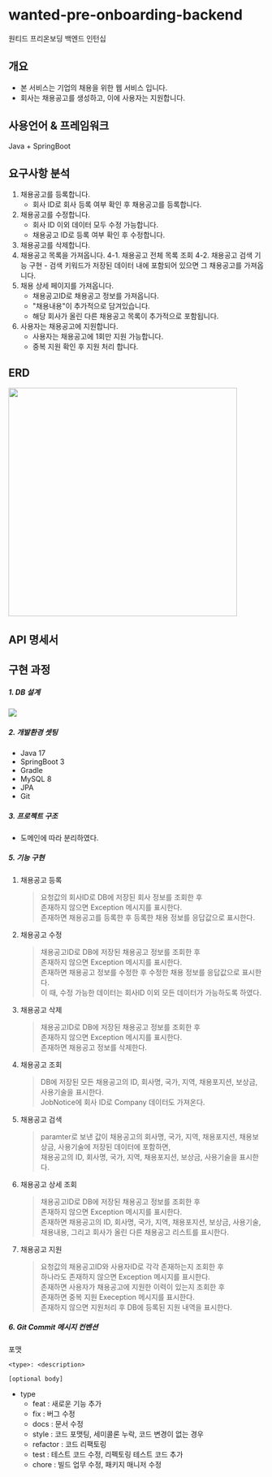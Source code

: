 # wanted-pre-onboarding-backend
원티드 프리온보딩 백엔드 인턴십

## 개요
* 본 서비스는 기업의 채용을 위한 웹 서비스 입니다.
* 회사는 채용공고를 생성하고, 이에 사용자는 지원합니다.

## 사용언어 & 프레임워크
Java + SpringBoot

## 요구사항 분석
1. 채용공고를 등록합니다.
   - 회사 ID로 회사 등록 여부 확인 후 채용공고를 등록합니다.
3. 채용공고를 수정합니다.
   - 회사 ID 이외 데이터 모두 수정 가능합니다.
   - 채용공고 ID로 등록 여부 확인 후 수정합니다.
4. 채용공고를 삭제합니다.
5. 채용공고 목록을 가져옵니다.
   4-1. 채용공고 전체 목록 조회
   4-2. 채용공고 검색 기능 구현
         - 검색 키워드가 저장된 데이터 내에 포함되어 있으면 그 채용공고를 가져옵니다.
7. 채용 상세 페이지를 가져옵니다.
   - 채용공고ID로 채용공고 정보를 가져옵니다.
   - "채용내용"이 추가적으로 담겨있습니다.
   - 해당 회사가 올린 다른 채용공고 목록이 추가적으로 포함됩니다.
9. 사용자는 채용공고에 지원합니다.
    - 사용자는 채용공고에 1회만 지원 가능합니다.
    - 중복 지원 확인 후 지원 처리 합니다.

## ERD
<img src="https://github.com/yoonnable/wanted-pre-onboarding-backend/assets/71828438/d90289e9-f837-48a1-a076-e8be1f56a35c" width=450px/>

## API 명세서

## 구현 과정
##### 1. DB 설계
   <img src="https://github.com/yoonnable/wanted-pre-onboarding-backend/assets/71828438/a4c76633-36ba-4828-a670-a05a1eabd9ae"/>

##### 2. 개발환경 셋팅
   * Java 17
   * SpringBoot 3
   * Gradle
   * MySQL 8
   * JPA
   * Git

##### 3. 프로젝트 구조
   - 도메인에 따라 분리하였다.
   
##### 5. 기능 구현
  1) 채용공고 등록
     > 요청값의 회사ID로 DB에 저장된 회사 정보를 조회한 후  
     존재하지 않으면 Exception 메시지를 표시한다.  
     존재하면 채용공고를 등록한 후 등록한 채용 정보를 응답값으로 표시한다.  
  2) 채용공고 수정
     > 채용공고ID로 DB에 저장된 채용공고 정보를 조회한 후  
     존재하지 않으면 Exception 메시지를 표시한다.  
     존재하면 채용공고 정보를 수정한 후 수정한 채용 정보를 응답값으로 표시한다.  
     이 때, 수정 가능한 데이터는 회사ID 이외 모든 데이터가 가능하도록 하였다.  
  3) 채용공고 삭제
     > 채용공고ID로 DB에 저장된 채용공고 정보를 조회한 후  
     존재하지 않으면 Exception 메시지를 표시한다.  
     존재하면 채용공고 정보를 삭제한다.  
  4) 채용공고 조회
     > DB에 저장된 모든 채용공고의 ID, 회사명, 국가, 지역, 채용포지션, 보상금, 사용기술을 표시한다.  
     JobNotice에 회사 ID로 Company 데이터도 가져온다.  
  5) 채용공고 검색
      > paramter로 보낸 값이 채용공고의 회사명, 국가, 지역, 채용포지션, 채용보상금, 사용기술에 저장된 데이터에 포함하면,  
     채용공고의 ID, 회사명, 국가, 지역, 채용포지션, 보상금, 사용기술을 표시한다.  
  6) 채용공고 상세 조회
      > 채용공고ID로 DB에 저장된 채용공고 정보를 조회한 후  
      존재하지 않으면 Exception 메시지를 표시한다.  
      존재하면 채용공고의 ID, 회사명, 국가, 지역, 채용포지션, 보상금, 사용기술, 채용내용, 그리고 회사가 올린 다른 채용공고 리스트를 표시한다.  
  7) 채용공고 지원
      > 요청값의 채용공고ID와 사용자ID로 각각 존재하는지 조회한 후  
      하나라도 존재하지 않으면 Exception 메시지를 표시한다.  
      존재하면 사용자가 채용공고에 지원한 이력이 있는지 조회한 후  
      존재하면 중복 지원 Exeception 메시지를 표시한다.  
      존재하지 않으면 지원처리 후 DB에 등록된 지원 내역을 표시한다.

##### 6. Git Commit 메시지 컨벤션
포맷
```
<type>: <description>

[optional body]
```
* type
  - feat : 새로운 기능 추가  
  - fix : 버그 수정  
  - docs : 문서 수정  
  - style : 코드 포맷팅, 세미콜론 누락, 코드 변경이 없는 경우  
  - refactor : 코드 리팩토링  
  - test : 테스트 코드 수정, 리펙토링 테스트 코드 추가  
  - chore : 빌드 업무 수정, 패키지 매니저 수정

